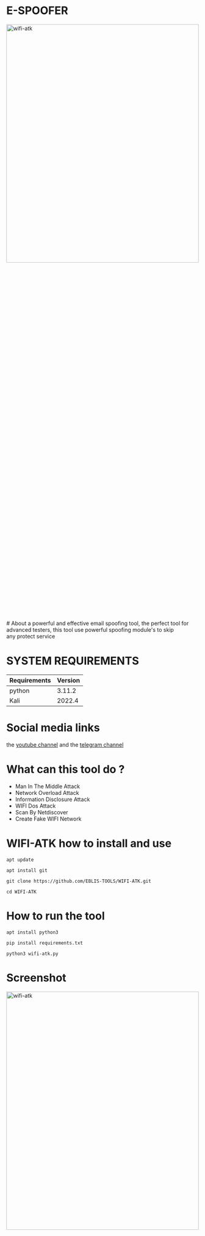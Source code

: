 # E-SPOOFER
<img alt="wifi-atk" src=".github/icons/wifitool.png" height="40%" width="100%" />
# About
a powerful and effective email spoofing tool, the perfect tool for advanced testers, this tool use powerful spoofing module's to skip any protect service

# SYSTEM REQUIREMENTS
| Requirements   | Version            |
| -------------- | ------------------ |
| python         | 3.11.2             |
| Kali           | 2022.4             |
 
# Social media links
the <a href="https://www.youtube.com/@eblis-tools">youtube channel</a> and the
<a href="https://t.me/EBLISTOOLScommunity">telegram channel</a>
 
# What can this tool do ?

<ul>
 <li>Man In The Middle Attack</li>
 <li>Network Overload Attack</li>
 <li>Information Disclosure Attack</li>
 <li>WIFI Dos Attack</li>
 <li>Scan By Netdiscover</li>
 <li>Create Fake WIFI Network</li>
 </ul>

# WIFI-ATK how to install and use

```
apt update
```
```
apt install git
```
```
git clone https://github.com/EBLIS-TOOLS/WIFI-ATK.git
```
```
cd WIFI-ATK
```

# How to run the tool

```
apt install python3  
```
```
pip install requirements.txt
```
```
python3 wifi-atk.py
```

# Screenshot
<img alt="wifi-atk" src=".github/icons/sc.png" height="40%" width="100%" />
